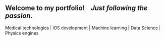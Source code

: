 ## Welcome to my portfolio!&nbsp;&nbsp;&nbsp;&nbsp;<i>Just following the passion.</i>
Medical technologies | iOS development | Machine learning | Data Science | Physics engines
